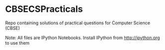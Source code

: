 # CBSECSPracticals
Repo containing solutions of practical questions for Computer Science (CBSE) 

Note: All files are IPython Notebooks. Install IPython from http://ipython.org to use them
